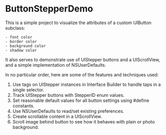 ButtonStepperDemo
=================

This is a simple project to visualize the attributes of a custom UIButton subclass:

	- font color
	- border color
	- background color
	- shadow color

It also serves to demonstrate use of UIStepper buttons and a UIScrollView, and a 
simple implementation of NSUserDefaults.

In no particular order, here are some of the features and techniques used:

1. Use tags on UIStepper instances in Interface Builder to handle taps in a single selector.
2. Track UIStepper buttons with StepperID enum values.
3. Set reasonable default values for all button settings using #define constants.
4. Use NSUserDefaults to read/set existing preferences.
5. Create scrollable content in a UIScrollView.
6. Scroll image behind button to see how it behaves with plain or photo background.
